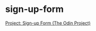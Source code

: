 # sign-up-form
 [Project: Sign-up Form (The Odin Project)](https://middledcoder.github.io/sign-up-form/)
